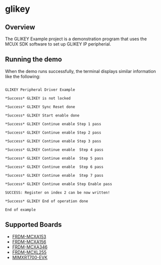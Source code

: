 # glikey

## Overview
The GLIKEY Example project is a demonstration program that uses the MCUX SDK software to set up GLIKEY IP peripherial.

## Running the demo
When the demo runs successfully, the terminal displays similar information like the following:
~~~~~~~~~~~~~~~~~~

GLIKEY Peripheral Driver Example

*Success* GLIKEY is not locked

*Success* GLIKEY Sync Reset done

*Success* GLIKEY Start enable done

*Success* GLIKEY Continue enable Step 1 pass

*Success* GLIKEY Continue enable Step 2 pass

*Success* GLIKEY Continue enable Step 3 pass

*Success* GLIKEY Continue enable  Step 4 pass

*Success* GLIKEY Continue enable  Step 5 pass

*Success* GLIKEY Continue enable  Step 6 pass

*Success* GLIKEY Continue enable  Step 7 pass

*Success* GLIKEY Continue enable Step Enable pass

SUCCESS: Register on index 2 can be now written!

*Success* GLIKEY End of operation done

End of example

~~~~~~~~~~~~~~~~~~

## Supported Boards
- [FRDM-MCXA153](../../_boards/frdmmcxa153/driver_examples/glikey/example_board_readme.md)
- [FRDM-MCXA156](../../_boards/frdmmcxa156/driver_examples/glikey/example_board_readme.md)
- [FRDM-MCXA346](../../_boards/frdmmcxa346/driver_examples/glikey/example_board_readme.md)
- [FRDM-MCXL255](../../_boards/frdmmcxl255/driver_examples/glikey/example_board_readme.md)
- [MIMXRT700-EVK](../../_boards/mimxrt700evk/driver_examples/glikey/example_board_readme.md)
